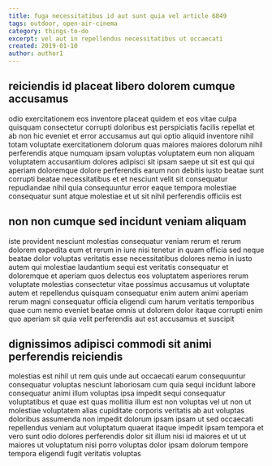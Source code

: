 ```yaml
---
title: fuga necessitatibus id aut sunt quia vel article 6849
tags: outdoor, open-air-cinema
category: things-to-do
excerpt: vel aut in repellendus necessitatibus ut occaecati
created: 2019-01-10
author: author1
---
```


## reiciendis id placeat libero dolorem cumque accusamus

odio exercitationem eos inventore placeat quidem et eos vitae culpa quisquam consectetur corrupti doloribus est perspiciatis facilis repellat et ab non hic eveniet et error accusamus aut qui optio aliquid inventore nihil totam voluptate exercitationem dolorum quas maiores maiores dolorum nihil perferendis atque numquam ipsam voluptas voluptatem eum non aliquam voluptatem accusantium dolores adipisci sit ipsam saepe ut sit est qui qui aperiam doloremque dolore perferendis earum non debitis iusto beatae sunt corrupti beatae necessitatibus et et nesciunt velit sit consequatur repudiandae nihil quia consequuntur error eaque tempora molestiae consequatur sunt atque molestiae et ut sit nihil perferendis officiis est

## non non cumque sed incidunt veniam aliquam

iste provident nesciunt molestias consequatur veniam rerum et rerum dolorem expedita eum et rerum in iure nisi tenetur in quam officia sed neque beatae dolor voluptas veritatis esse necessitatibus dolores nemo in iusto autem qui molestiae laudantium sequi est veritatis consequatur et doloremque et aperiam quos delectus eos voluptatem asperiores rerum voluptate molestias consectetur vitae possimus accusamus ut voluptate autem et repellendus quisquam consequatur enim autem animi aperiam rerum magni consequatur officia eligendi cum harum veritatis temporibus quae cum nemo eveniet beatae omnis ut dolorem dolor itaque corrupti enim quo aperiam sit quia velit perferendis aut est accusamus et suscipit

## dignissimos adipisci commodi sit animi perferendis reiciendis

molestias est nihil ut rem quis unde aut occaecati earum consequuntur consequatur voluptas nesciunt laboriosam cum quia sequi incidunt labore consequatur animi illum voluptas ipsa impedit sequi consequatur voluptatibus et quae est quas mollitia illum est non voluptas vel ut non ut molestiae voluptatem alias cupiditate corporis veritatis ab aut voluptas doloribus assumenda non impedit dolorum ipsam ipsam ut sed occaecati repellendus veniam aut voluptatum quaerat itaque impedit ipsam tempora et vero sunt odio dolores perferendis dolor sit illum nisi id maiores et ut ut maiores ut voluptatum nisi porro voluptas dolor ipsam dolorum tempore tempora eligendi fugit veritatis voluptas
